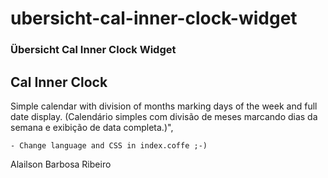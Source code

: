 # ubersicht-cal-inner-clock-widget

### Übersicht Cal Inner Clock Widget

## Cal Inner Clock

Simple calendar with division of months marking days of the week and full date display. (Calendário simples com divisão de meses marcando dias da semana e exibição de data completa.)",

`- Change language and CSS in index.coffe ;-)`

Alailson Barbosa Ribeiro
